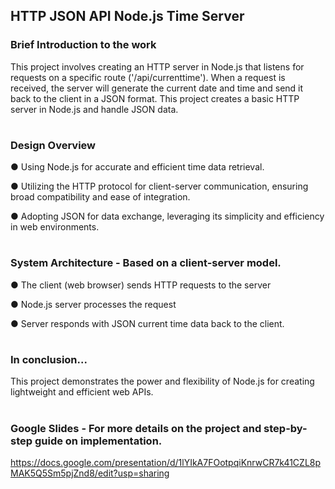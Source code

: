 ## HTTP JSON API Node.js Time Server 
### Brief Introduction to the work 
This project involves creating an HTTP server in Node.js that listens for requests on a specific route ('/api/currenttime'). When a request is received, the server will generate the current date and time and send it back to the client in a JSON format. This project creates a basic HTTP server in Node.js and handle JSON data.
#

### Design Overview 
●  Using Node.js for accurate and efficient time data retrieval.

●  Utilizing the HTTP protocol for client-server communication, ensuring broad compatibility and ease of integration.

●  Adopting JSON for data exchange, leveraging its simplicity and efficiency in web environments.
#

### System Architecture - Based on a client-server model. 
● The client (web browser) sends HTTP requests to the server

● Node.js server processes the request 

● Server responds with JSON current time data back to the client. 
#


### In conclusion...
This project demonstrates the power and flexibility of Node.js for creating lightweight and efficient web APIs.

#

### Google Slides - For more details on the project and step-by-step guide on implementation.  
https://docs.google.com/presentation/d/1lYIkA7FOotpqiKnrwCR7k41CZL8pMAK5Q5Sm5pjZnd8/edit?usp=sharing


